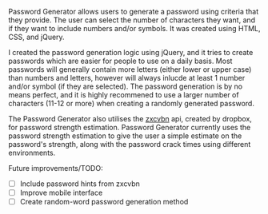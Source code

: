 Password Generator allows users to generate a password using criteria that they provide. The user can select the number of characters they want, and if they want to include numbers and/or symbols. It was created using HTML, CSS, and jQuery.

I created the password generation logic using jQuery, and it tries to create passwords which are easier for people to use on a daily basis. Most passwords will generally contain more letters (either lower or upper case) than numbers and letters, however will always inlucde at least 1 number and/or symbol (if they are selected). The password generation is by no means perfect, and it is highly recommened to use a larger number of characters (11-12 or more) when creating a randomly generated password.

The Password Generator also utilises the [zxcvbn](https://github.com/dropbox/zxcvbn) api, created by dropbox, for password strength estimation. Password Generator currently uses the password strength estimation to give the user a simple estimate on the password's strength, along with the password crack times using different environments.

Future improvements/TODO:
 - [ ] Include password hints from zxcvbn
 - [ ] Improve mobile interface
 - [ ] Create random-word password generation method
